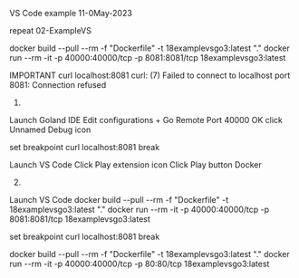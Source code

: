 VS Code example
11-0May-2023

repeat 02-ExampleVS

docker build --pull --rm -f "Dockerfile" -t 18examplevsgo3:latest "."
docker run --rm -it -p 40000:40000/tcp -p 8081:8081/tcp 18examplevsgo3:latest

IMPORTANT
curl localhost:8081
curl: (7) Failed to connect to localhost port 8081: Connection refused

01.
Launch Goland IDE
Edit configurations
+
Go Remote
Port 40000
OK
click Unnamed Debug icon

set breakpoint
curl localhost:8081
break


Launch VS Code
Click Play extension icon
Click Play button Docker


02.
Launch VS Code
docker build --pull --rm -f "Dockerfile" -t 18examplevsgo3:latest "."
docker run --rm -it -p 40000:40000/tcp -p 8081:8081/tcp 18examplevsgo3:latest

set breakpoint
curl localhost:8081
break


docker build --pull --rm -f "Dockerfile" -t 18examplevsgo3:latest "."
docker run --rm -it -p 40000:40000/tcp -p 80:80/tcp 18examplevsgo3:latest